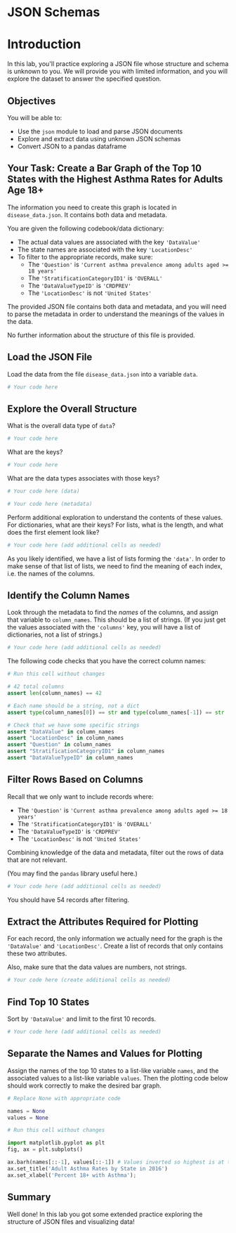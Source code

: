 # JSON Schemas 

# Introduction

In this lab, you'll practice exploring a JSON file whose structure and schema is unknown to you. We will provide you with limited information, and you will explore the dataset to answer the specified question.

## Objectives

You will be able to:

* Use the `json` module to load and parse JSON documents
* Explore and extract data using unknown JSON schemas
* Convert JSON to a pandas dataframe

## Your Task: Create a Bar Graph of the Top 10 States with the Highest Asthma Rates for Adults Age 18+

The information you need to create this graph is located in `disease_data.json`. It contains both data and metadata.

You are given the following codebook/data dictionary:

* The actual data values are associated with the key `'DataValue'`
* The state names are associated with the key `'LocationDesc'`
* To filter to the appropriate records, make sure:
  * The `'Question'` is `'Current asthma prevalence among adults aged >= 18 years'`
  * The `'StratificationCategoryID1'` is `'OVERALL'`
  * The `'DataValueTypeID'` is `'CRDPREV'`
  * The `'LocationDesc'` is not `'United States'`
  
The provided JSON file contains both data and metadata, and you will need to parse the metadata in order to understand the meanings of the values in the data.

No further information about the structure of this file is provided.

## Load the JSON File

Load the data from the file `disease_data.json` into a variable `data`.


```python
# Your code here 
```

## Explore the Overall Structure

What is the overall data type of `data`?


```python
# Your code here
```

What are the keys?


```python
# Your code here
```

What are the data types associates with those keys?


```python
# Your code here (data)
```


```python
# Your code here (metadata)
```

Perform additional exploration to understand the contents of these values. For dictionaries, what are their keys? For lists, what is the length, and what does the first element look like?


```python
# Your code here (add additional cells as needed)
```

As you likely identified, we have a list of lists forming the `'data'`. In order to make sense of that list of lists, we need to find the meaning of each index, i.e. the names of the columns.

## Identify the Column Names

Look through the metadata to find the *names* of the columns, and assign that variable to `column_names`. This should be a list of strings. (If you just get the values associated with the `'columns'` key, you will have a list of dictionaries, not a list of strings.)


```python
# Your code here (add additional cells as needed)
```

The following code checks that you have the correct column names:


```python
# Run this cell without changes

# 42 total columns
assert len(column_names) == 42

# Each name should be a string, not a dict
assert type(column_names[0]) == str and type(column_names[-1]) == str

# Check that we have some specific strings
assert "DataValue" in column_names
assert "LocationDesc" in column_names
assert "Question" in column_names
assert "StratificationCategoryID1" in column_names
assert "DataValueTypeID" in column_names
```

## Filter Rows Based on Columns

Recall that we only want to include records where:

* The `'Question'` is `'Current asthma prevalence among adults aged >= 18 years'`
* The `'StratificationCategoryID1'` is `'OVERALL'`
* The `'DataValueTypeID'` is `'CRDPREV'`
* The `'LocationDesc'` is not `'United States'`

Combining knowledge of the data and metadata, filter out the rows of data that are not relevant.

(You may find the `pandas` library useful here.)


```python
# Your code here (add additional cells as needed)
```

You should have 54 records after filtering.

## Extract the Attributes Required for Plotting

For each record, the only information we actually need for the graph is the `'DataValue'` and `'LocationDesc'`. Create a list of records that only contains these two attributes.

Also, make sure that the data values are numbers, not strings.


```python
# Your code here (create additional cells as needed)
```

## Find Top 10 States

Sort by `'DataValue'` and limit to the first 10 records.


```python
# Your code here (add additional cells as needed)
```

## Separate the Names and Values for Plotting

Assign the names of the top 10 states to a list-like variable `names`, and the associated values to a list-like variable `values`. Then the plotting code below should work correctly to make the desired bar graph.


```python
# Replace None with appropriate code

names = None
values = None
```


```python
# Run this cell without changes

import matplotlib.pyplot as plt
fig, ax = plt.subplots()

ax.barh(names[::-1], values[::-1]) # Values inverted so highest is at top
ax.set_title('Adult Asthma Rates by State in 2016')
ax.set_xlabel('Percent 18+ with Asthma');
```

## Summary

Well done! In this lab you got some extended practice exploring the structure of JSON files and visualizing data!
